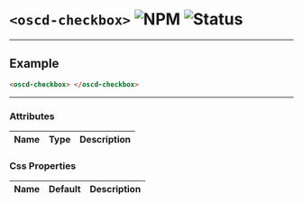 # `<oscd-checkbox>` ![NPM](https://img.shields.io/badge/NPM-0.0.1-cb0001) ![Status](https://img.shields.io/badge/WIP-3b72bf)

---



## Example

```html
<oscd-checkbox> </oscd-checkbox>
```

---

### Attributes

| Name | Type | Description |
| ---- | ---- | ----------- |

### Css Properties

| Name | Default | Description |
| ---- | ------- | ----------- |
